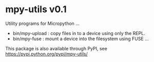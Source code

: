 # mpy-utils v0.1

Utility programs for Micropython ...

* bin/mpy-upload : copy files in to a device using only the REPL.
* bin/mpy-fuse : mount a device into the filesystem using FUSE ...

This package is also available through PyPI, see https://pypi.python.org/pypi/mpy-utils/
